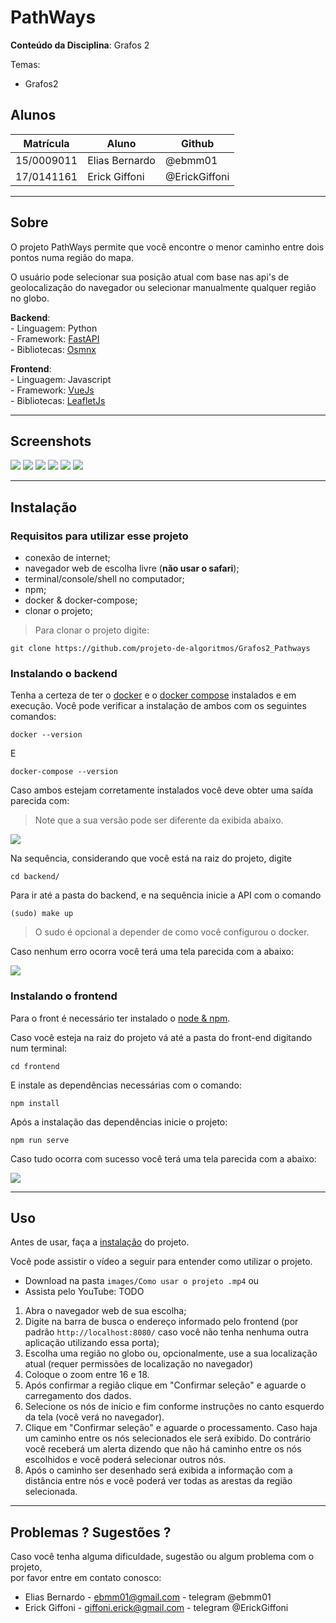 
# PathWays

**Conteúdo da Disciplina**: Grafos 2<br>


Temas:
 - Grafos2
 
 
## Alunos
|Matrícula | Aluno | Github |
| -- | -- | -- |
| 15/0009011 |  Elias Bernardo | @ebmm01 |
| 17/0141161 |  Erick Giffoni | @ErickGiffoni |

<hr>

## Sobre 

O projeto PathWays permite que você encontre o menor caminho entre dois pontos numa região do mapa.

O usuário pode selecionar sua posição atual com base nas api's de geolocalização do navegador ou selecionar manualmente qualquer região no globo.

**Backend**:<br>
    - Linguagem: Python<br>
    - Framework: [FastAPI](https://fastapi.tiangolo.com/)<br>
    - Bibliotecas: [Osmnx](https://osmnx.readthedocs.io/en/stable/index.html)<br>

**Frontend**:<br>
    - Linguagem: Javascript<br>
    - Framework: [VueJs](https://vuejs.org/)<br>
    - Bibliotecas: [LeafletJs](https://leafletjs.com/)<br>

<hr>

## Screenshots

![](images/initial_1.png)
![](images/initial_2.png)
![](images/initial_3.png)
![](images/initial_4.png)
![](images/initial_5.png)
![](images/initial_6.png)


<hr>


## Instalação 

### Requisitos para utilizar esse projeto

- conexão de internet;<br>
- navegador web de escolha livre (__não usar o safari__);<br>
- terminal/console/shell no computador;<br>
- npm;<br>
- docker & docker-compose;<br>
- clonar o projeto;

> Para clonar o projeto digite:

    git clone https://github.com/projeto-de-algoritmos/Grafos2_Pathways

### Instalando o backend

Tenha a certeza de ter o [docker](https://docs.docker.com/get-docker/) e o [docker compose](https://docs.docker.com/compose/) instalados e em execução. Você pode verificar a instalação de ambos com os seguintes comandos:

    docker --version

E 

    docker-compose --version


Caso ambos estejam corretamente instalados você deve obter uma saída parecida com:

> Note que a sua versão pode ser diferente da exibida abaixo.

![](images/docker_version.png)

Na sequência, considerando que você está na raiz do projeto, digite

    cd backend/

Para ir até a pasta do backend, e na sequência inicie a API com o comando

    (sudo) make up

> O sudo é opcional a depender de como você configurou o docker.

Caso nenhum erro ocorra você terá uma tela parecida com a abaixo:

![](images/back_tuto.png)


### Instalando o frontend

Para o front é necessário ter instalado o [node & npm](https://nodejs.org/en/).

Caso você esteja na raiz do projeto vá até a pasta do front-end digitando num terminal:

    cd frontend

E instale as dependências necessárias com o comando:

    npm install

Após a instalação das dependências inicie o projeto:

    npm run serve

Caso tudo ocorra com sucesso você terá uma tela parecida com a abaixo:

![](images/front_tuto.png)

<hr>

## Uso

Antes de usar, faça a [instalação](#Instalação) do projeto.

Você pode assistir o vídeo a seguir para entender como utilizar
o projeto.

- Download na pasta `images/Como usar o projeto .mp4` ou
- Assista pelo YouTube: TODO

1. Abra o navegador web de sua escolha;<br>
2. Digite na barra de busca o endereço informado pelo frontend (por padrão `http://localhost:8080/` caso você não tenha nenhuma outra aplicação utilizando essa porta);
3. Escolha uma região no globo ou, opcionalmente, use a sua localização atual (requer permissões de localização no navegador)
4. Coloque o zoom entre 16 e 18.
5. Após confirmar a região clique em "Confirmar seleção" e aguarde o carregamento dos dados.
6. Selecione os nós de inicio e fim conforme instruções no canto esquerdo da tela (você verá no navegador).
7. Clique em "Confirmar seleção" e aguarde o processamento. Caso haja um caminho entre os nós selecionados ele será exibido. Do contrário você receberá um alerta dizendo que não há caminho entre os nós escolhidos e você poderá selecionar outros nós.
8. Após o caminho ser desenhado será exibida a informação com a distância entre nós e você poderá ver todas as arestas da região selecionada.

<hr>

## Problemas ? Sugestões ?

Caso você tenha alguma dificuldade, sugestão ou algum problema com o projeto,<br>
por favor entre em contato conosco:

- Elias Bernardo - ebmm01@gmail.com - telegram @ebmm01
- Erick Giffoni - giffoni.erick@gmail.com - telegram @ErickGiffoni<br>


